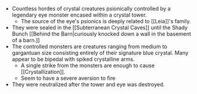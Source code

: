 - Countless hordes of crystal creatures psionically controlled by a legendary eye monster encased within a crystal tower.
	- The source of the eye's psionics is deeply related to [[Leia]]'s family.
- They were sealed in the [[Subterranean Crystal Caves]] until the Shady Bunch [[Behind the Barn|curiously knocked down a wall in the basement of a barn.]]
- The controlled monsters are creatures ranging from medium to gargantuan size consisting entirely of their signature blue crystal. Many appear to be bipedal with spiked crystalline arms.
	- A single strike from the monsters are enough to cause [[Crystallization]].
	- Seem to have a severe aversion to fire
- They were neutralized after the tower and eye was destroyed.